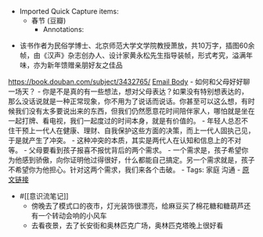 - Imported Quick Capture items:
    - 春节 (豆瓣)
        - Annotations:

* 该书作者为民俗学博士、北京师范大学文学院教授萧放，共10万字，插图60余帧，由《汉声》杂志创办人、设计家黄永松先生指导装帧，形式考究，溢满年味，亦为新年馈赠亲朋好友之佳品



https://book.douban.com/subject/3432765/ [Email Body](https://files.todoist.com/54wYzI9BwXQCnlM7bT8Rmo6zvol7eWTOfaWgAjRgJNdPkm00BYE0kkpf2tQpNjyH/by/21878347/as/file.html)
    - 如何和父母好好聊一场天？
        - 你是不是真的有一些想法，想对父母表达？如果没有特别想表达的，那么没话说就是一种正常现象，你不用为了说话而说话。你甚至可以这么想，有时候我们没有太多要说出来的东西，但我们仍然愿意花时间陪伴家人，哪怕就是坐在一起打牌、看电视，我们一起度过的时间本身，就是有价值的。
        - 年轻人总忍不住干预上一代人在健康、理财、自我保护这些方面的决策，而上一代人固执己见，于是就产生了冲突。
        - 这种冲突的本质，其实是两代人在认知和信息上的不对等。
        - 父母要看到孩子报喜不报忧背后的两个需求。
        - 一个需求是，孩子希望你为他感到骄傲，向你证明他过得很好，什么都能自己搞定。另一个需求就是，孩子不希望你为他担心。针对这两个需求，我们来各个击破。
        - Tags: 家庭 沟通
        - [原文链接](https://mp.weixin.qq.com/s?__biz=MjM5NjAxOTU4MA==&mid=3009301151&idx=2&sn=99775104e8c50aee7e8f0d16ed825f9f&chksm=9045468ca732cf9a3388fe505f6a7aa6552af1f856245c421aa0d71894f27da99f0855cdc8c9)
- #[[意识流笔记]]
    - 傍晚去了模式口的夜市，灯光装饰很漂亮，给麻豆买了棉花糖和糖葫芦还有一个转动会响的小风车
    - 去看夜景，去了长安街和奥林匹克广场，奥林匹克塔晚上很好看
